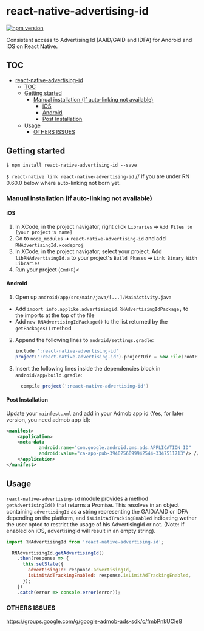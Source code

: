 
# react-native-advertising-id
[![npm version](https://badge.fury.io/js/react-native-advertising-id.svg)](https://badge.fury.io/js/react-native-advertising-id)

Consistent access to Advertising Id (AAID/GAID and IDFA) for Android and iOS on React Native.

## TOC

- [react-native-advertising-id](#react-native-advertising-id)
  - [TOC](#toc)
  - [Getting started](#getting-started)
    - [Manual installation (If auto-linking not available)](#manual-installation-if-auto-linking-not-available)
      - [iOS](#ios)
      - [Android](#android)
      - [Post Installation](#post-installation)
  - [Usage](#usage)
    - [OTHERS ISSUES](#others-issues)

## Getting started

`$ npm install react-native-advertising-id --save`

`$ react-native link react-native-advertising-id` // If you are under RN 0.60.0 below where auto-linking not born yet.

### Manual installation (If auto-linking not available)

#### iOS 

1. In XCode, in the project navigator, right click `Libraries` ➜ `Add Files to [your project's name]`
2. Go to `node_modules` ➜ `react-native-advertising-id` and add `RNAdvertisingId.xcodeproj`
3. In XCode, in the project navigator, select your project. Add `libRNAdvertisingId.a` to your project's `Build Phases` ➜ `Link Binary With Libraries`
4. Run your project (`Cmd+R`)<

#### Android

1. Open up `android/app/src/main/java/[...]/MainActivity.java`
  - Add `import info.applike.advertisingid.RNAdvertisingIdPackage;` to the imports at the top of the file
  - Add `new RNAdvertisingIdPackage()` to the list returned by the `getPackages()` method
2. Append the following lines to `android/settings.gradle`:
    ```gradle
    include ':react-native-advertising-id'
    project(':react-native-advertising-id').projectDir = new File(rootProject.projectDir, 	'../node_modules/react-native-advertising-id/android')
    ```
3. Insert the following lines inside the dependencies block in `android/app/build.gradle`:
    ```gradle
      compile project(':react-native-advertising-id')
    ```

#### Post Installation
 Update your `mainfest.xml` and add in your Admob app id (Yes, for later version, you need admob app id):
```xml
<manifest>
    <application>
    <meta-data
            android:name="com.google.android.gms.ads.APPLICATION_ID"
            android:value="ca-app-pub-3940256099942544~3347511713"/> // This is sample-id for testing only, don't use it in PRODUCTION!!! You will get banned for life!
    </application>
</manifest>

```

## Usage
`react-native-advertising-id` module provides a method `getAdvertisingId()` that returns a Promise.
This resolves in an object containing `advertisingId` as a string representing the GAID/AAID or IDFA depending on the platform, and `isLimitAdTrackingEnabled` indicating wether the user opted to restrict the usage of his AdvertisingId or not. (Note: If enabled on iOS, advertisingId will result in an empty string).
```javascript
import RNAdvertisingId from 'react-native-advertising-id';

  RNAdvertisingId.getAdvertisingId()
    .then(response => {
      this.setState({
        advertisingId: response.advertisingId,
        isLimitAdTrackingEnabled: response.isLimitAdTrackingEnabled,
      });
    })
    .catch(error => console.error(error));
```
  
### OTHERS ISSUES

https://groups.google.com/g/google-admob-ads-sdk/c/fmbPnkUCIe8